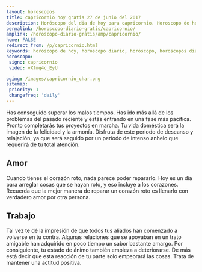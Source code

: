 ```yaml
---
layout: horoscopos
title: capricornio hoy gratis 27 de junio del 2017 
description: Horóscopo del dia de hoy para capricornio. Horoscopo de hoy 27 de junio del 2017. Las predicciones de amor, trabajo, vida personal gratis.
permalink: /horoscopo-diario-gratis/capricornio/
amplink: /horoscopo-diario-gratis/amp/capricornio/
home: FALSE
redirect_from: /p/capricornio.html
keywords: horóscopo de hoy, horóscopo diario, horóscopo, horoscopos diarios gratis del dia de hoy, horóscopo diario gratis,horóscopo 2017, horóscopo esperanza gracia, horoscopo capricornio hoy, horoscop, horóscopos gratis, horoscopo capricornio, horoscopo capricornio 2017, Tarot, Astrologia, Zodíaco, capricornio, horoscopo gratis
horoscopo:
 signo: capricornio
 video: vXfmq4c_EyU

ogimg: /images/capricornio_char.png
sitemap:
 priority: 1
 changefreq: 'daily'
---
```



Has conseguido superar los malos tiempos. Has ido más allá de los problemas del pasado reciente y estás entrando en una fase más pacífica. Pronto completarás tus proyectos en marcha. Tu vida doméstica será la imagen de la felicidad y la armonía. Disfruta de este periodo de descanso y relajación, ya que será seguido por un período de intenso anhelo que requerirá de tu total atención.

## Amor

Cuando tienes el corazón roto, nada parece poder repararlo. Hoy es un día para arreglar cosas que se hayan roto, y eso incluye a los corazones. Recuerda que la mejor manera de reparar un corazón roto es llenarlo con verdadero amor por otra persona.

## Trabajo

Tal vez te dé la impresión de que todos tus aliados han comenzado a volverse en tu contra. Algunas relaciones que se apoyaban en un trato amigable han adquirido en poco tiempo un sabor bastante amargo. Por consiguiente, tu estado de ánimo también empieza a deteriorarse. De más está decir que esta reacción de tu parte solo empeorará las cosas. Trata de mantener una actitud positiva.